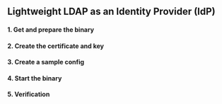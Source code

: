 ## Lightweight LDAP as an Identity Provider (IdP)

#### 1. Get and prepare the binary


#### 2. Create the certificate and key


#### 3. Create a sample config


#### 4. Start the binary


#### 5. Verification
